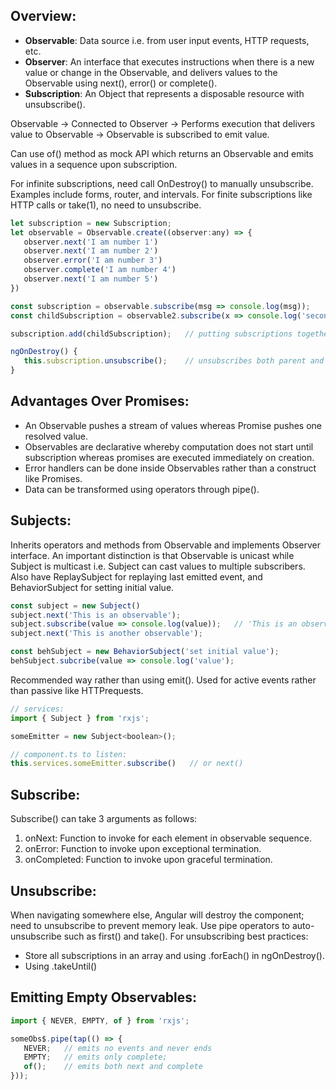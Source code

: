 ## Overview:
- **Observable**: Data source i.e. from user input events, HTTP requests, etc. 
- **Observer**: An interface that executes instructions when there is a new value or change in the Observable, and delivers values to the Observable using next(), error() or complete().
- **Subscription**: An Object that represents a disposable resource with unsubscribe(). 

Observable -> Connected to Observer -> Performs execution that delivers value to Observable -> Observable is subscribed to emit value.

Can use of() method as mock API which returns an Observable and emits values in a sequence upon subscription.

For infinite subscriptions, need call OnDestroy() to manually unsubscribe. Examples include forms, router, and intervals. For finite subscriptions like HTTP calls or take(1), no need to unsubscribe.

```javascript
let subscription = new Subscription;
let observable = Observable.create((observer:any) => {
   observer.next('I am number 1')
   observer.next('I am number 2')
   observer.error('I am number 3')
   observer.complete('I am number 4')
   observer.next('I am number 5')
})

const subscription = observable.subscribe(msg => console.log(msg));
const childSubscription = observable2.subscribe(x => console.log('second: ' + x));

subscription.add(childSubscription);   // putting subscriptions together

ngOnDestroy() {
   this.subscription.unsubscribe();    // unsubscribes both parent and child subscriptions
}
```

## Advantages Over Promises:
- An Observable pushes a stream of values whereas Promise pushes one resolved value.
- Observables are declarative whereby computation does not start until subscription whereas promises are executed immediately on creation.
- Error handlers can be done inside Observables rather than a construct like Promises.
- Data can be transformed using operators through pipe(). 

## Subjects:
Inherits operators and methods from Observable and implements Observer interface. An important distinction is that Observable is unicast while Subject is multicast i.e. Subject can cast values to multiple subscribers. Also have ReplaySubject for replaying last emitted event, and BehaviorSubject for setting initial value.
```javascript
const subject = new Subject()
subject.next('This is an observable');
subject.subscribe(value => console.log(value));   // 'This is an observable'
subject.next('This is another observable');

const behSubject = new BehaviorSubject('set initial value');
behSubject.subcribe(value => console.log('value');
```

Recommended way rather than using emit(). Used for active events rather than passive like HTTPrequests.
```javascript
// services:
import { Subject } from 'rxjs';

someEmitter = new Subject<boolean>();

// component.ts to listen:
this.services.someEmitter.subscribe()   // or next()
```
## Subscribe:
Subscribe() can take 3 arguments as follows:
1) onNext: Function to invoke for each element in observable sequence.
2) onError: Function to invoke upon exceptional termination.
3) onCompleted: Function to invoke upon graceful termination.

## Unsubscribe:
When navigating somewhere else, Angular will destroy the component; need to unsubscribe to prevent memory leak. Use pipe operators to auto-unsubscribe such as first() and take(). For unsubscribing best practices:
- Store all subscriptions in an array and using .forEach() in ngOnDestroy().
- Using .takeUntil()


## Emitting Empty Observables:
```js
import { NEVER, EMPTY, of } from 'rxjs';

someObs$.pipe(tap(() => {
   NEVER;   // emits no events and never ends
   EMPTY;   // emits only complete;
   of();    // emits both next and complete
}));
```
